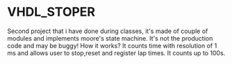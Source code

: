# VHDL_STOPER
Second project that i have done during classes, it's made of couple of modules
and implements moore's state machine. It's not the production code and may be buggy! How it works? It counts time with resolution of 1 ms and allows user to 
stop,reset and register lap times. It counts up to 100s.
